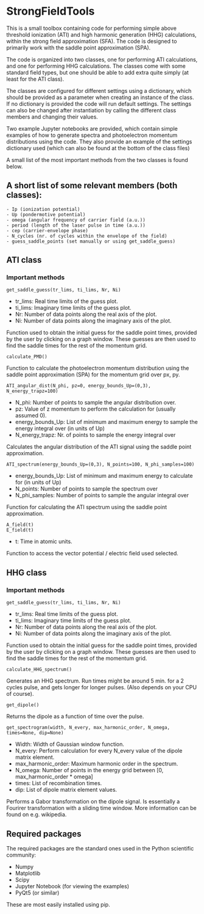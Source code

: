 # StrongFieldTools
This is a small toolbox containing code for performing simple above threshold ionization (ATI) and high harmonic generation (HHG) calculations, within the strong field approximation (SFA). The code is designed to primarily work with the saddle point approximation (SPA). 

The code is organized into two classes, one for performing ATI calculations, and one for performing HHG calculations. The classes come with some standard field types, but one should be able to add extra quite simply (at least for the ATI class).

The classes are configured for different settings using a dictionary, which should be provided as a parameter when creating an instance of the class. If no dictionary is provided the code will run default settings. The settings can also be changed after instantiation by calling the different class members and changing their values.

Two example Jupyter notebooks are provided, which contain simple examples of how to generate spectra and photoelectron momentum distributions using the code. They also provide an example of the settings dictionary used (which can also be found at the bottom of the class files)

A small list of the most important methods from the two classes is found below.

## A short list of some relevant members (both classes):

    - Ip (ionization potential)
    - Up (pondermotive potential)
    - omega (angular frequency of carrier field (a.u.))
    - period (length of the laser pulse in time (a.u.))
    - cep (carrier-envelope phase)
    - N_cycles (nr. of cycles within the envelope of the field)
    - guess_saddle_points (set manually or using get_saddle_guess)


## ATI class

### Important methods

    get_saddle_guess(tr_lims, ti_lims, Nr, Ni)

- tr_lims: Real time limits of the guess plot.
- ti_lims: Imaginary time limits of the guess plot.
- Nr: Number of data points along the real axis of the plot. 
- Ni: Number of data points along the imaginary axis of the plot.

Function used to obtain the initial guess for the saddle point times, provided by the user by clicking on a graph window. These guesses are then used to find the saddle times for the rest of the momentum grid.


    calculate_PMD()

Function to calculate the photoelectron momentum distribution using the saddle point approximation (SPA) for the momentum grid over px, py.

    ATI_angular_dist(N_phi, pz=0, energy_bounds_Up=(0,3), N_energy_trapz=100)

- N_phi: Number of points to sample the angular distribution over.
- pz: Value of z momentum to perform the calculation for (usually assumed 0).
- energy_bounds_Up: List of minimum and maximum energy to sample the energy integral over (in units of Up)
- N_energy_trapz: Nr. of points to sample the energy integral over

Calculates the angular distribution of the ATI signal using the saddle point approximation.

    ATI_spectrum(energy_bounds_Up=(0,3), N_points=100, N_phi_samples=100)

- energy_bounds_Up: List of minimum and maximum energy to calculate for (in units of Up)
- N_points: Number of points to sample the spectrum over
- N_phi_samples: Number of points to sample the angular integral over

Function for calculating the ATI spectrum using the saddle point approximation.

    A_field(t)
    E_field(t)
- t: Time in atomic units.

Function to access the vector potential / electric field used selected. 


## HHG class

### Important methods

    get_saddle_guess(tr_lims, ti_lims, Nr, Ni)

- tr_lims: Real time limits of the guess plot.
- ti_lims: Imaginary time limits of the guess plot.
- Nr: Number of data points along the real axis of the plot. 
- Ni: Number of data points along the imaginary axis of the plot.

Function used to obtain the initial guess for the saddle point times, provided by the user by clicking on a graph window. These guesses are then used to find the saddle times for the rest of the momentum grid.

    calculate_HHG_spectrum()

Generates an HHG spectrum. Run times might be around 5 min. for a 2 cycles pulse, and gets longer for longer pulses. (Also depends on your CPU of course).  

    get_dipole()

Returns the dipole as a function of time over the pulse.

    get_spectrogram(width, N_every, max_harmonic_order, N_omega, times=None, dip=None)

- Width: Width of Gaussian window function. 
- N_every: Perform calculation for every N_every value of the dipole matrix element.
- max_harmonic_order: Maximum harmonic order in the spectrum.
- N_omega: Number of points in the energy grid between [0, max_harmonic_order * omega]
- times: List of recombination times.
- dip: List of dipole matrix element values.

Performs a Gabor transformation on the dipole signal. Is essentially a Fourirer transformation with a sliding time window. More information can be found on e.g. wikipedia.

## Required packages
The required packages are the standard ones used in the Python scientific community:
 - Numpy
 - Matplotlib
 - Scipy
 - Jupyter Notebook (for viewing the examples)
 - PyQt5 (or similar)
 
 These are most easily installed using pip.

